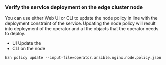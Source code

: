 ### Verify the service deployment on the edge cluster node 

You can use either Web UI or CLI to update the node policy in line with the deployment constraint of the service.
Updating the node policy will result into deployment of the operator and all the objacts that the operator needs to deploy. 

- UI 
  Update the 
- CLI on the node
```
hzn policy update --input-file=operator.ansible.nginx.node.policy.json
```

 
